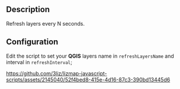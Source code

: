 ## Description

Refresh layers every N seconds.

## Configuration

Edit the script to set your **QGIS** layers name in `refreshLayersName` and interval in `refreshInterval`;

https://github.com/3liz/lizmap-javascript-scripts/assets/2145040/52f4bed8-415e-4d16-87c3-390bd13445d6
